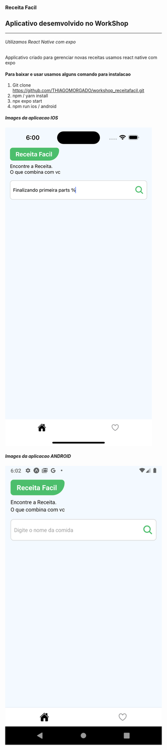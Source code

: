 ### Receita Facil 

## Aplicativo desemvolvido no WorkShop 

----------

###### Utilizamos React Native com expo 

<p>
  Applicativo criado para gerenciar novas receitas 
  usamos react native com expo 
</p>

#### Para baixar e usar usamos alguns comando para instalacao 

1. Git clone https://github.com/THIAGOMORGADO/workshop_receitafacil.git
2. npm / yarn install
3. npx expo start 
3. npm run ios / android

##### Images da aplicacao IOS 

![alt](./assets/Simulator%20Screenshot%20-%20iPhone%2014%20Pro%20Max%20-%202023-04-04%20at%2006.00.53.png)

##### Images da aplicacao ANDROID 

![alt](./assets/Screenshot_1680598956.png)